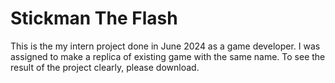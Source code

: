 # Stickman The Flash
This is the my intern project done in June 2024 as a game developer. I was assigned to make a replica of existing game with the same name. To see the result of the project clearly, please download. 

